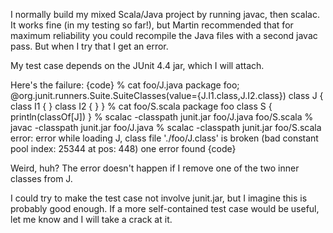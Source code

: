 I normally build my mixed Scala/Java project by running javac, then scalac. It works fine (in my testing so far!), but Martin recommended that for maximum reliability you could recompile the Java files with a second javac pass. But when I try that I get an error.

My test case depends on the JUnit 4.4 jar, which I will attach.

Here's the failure:
{code}
% cat foo/J.java
package foo;
@org.junit.runners.Suite.SuiteClasses(value={J.I1.class,J.I2.class})
class J {
    class I1 { }
    class I2 { }
}
% cat foo/S.scala
package foo
class S { println(classOf[J]) }
% scalac -classpath junit.jar foo/J.java foo/S.scala
% javac -classpath junit.jar foo/J.java
% scalac -classpath junit.jar foo/S.scala
error: error while loading J, class file './foo/J.class' is broken
(bad constant pool index: 25344 at pos: 448)
one error found
{code}

Weird, huh? The error doesn't happen if I remove one of the two inner classes from J.

I could try to make the test case not involve junit.jar, but I imagine this is probably good enough. If a more self-contained test case would be useful, let me know and I will take a crack at it.


